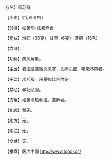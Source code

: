 方名】鸡苏散

【出处】《伤寒直格》

【分类】祛暑剂-祛暑解表

【组成】滑石（36克） 甘草（6克） 薄荷（15克）

【方诀】

【功用】疏风解暑。

【主治】暑湿证兼微恶风寒，头痛头胀，咳嗽不爽者。

【用法】水煎服。用量按比例酌定。

【禁忌】孕妇忌服。

【方解】祛暑清热利湿。兼解表。

【化裁】暂无。

【附方】无。

【附注】无。

【文献】无。

【推荐】医库中国 http://www.1cool.cn/